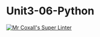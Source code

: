 # Unit3-06-Python
[![Mr Coxall's Super Linter](https://github.com/ICS3U-C-Programming-ZakG/Unit3-06-Python/workflows/Mr%20Coxall's%20Super%20Linter/badge.svg)](https://github.com/ICS3U-C-Programming-ZakG/Unit3-06-Python/actions/)
